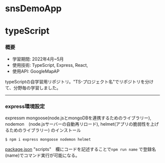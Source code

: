 # snsDemoApp

# typeScript

### 概要
* 学習期間: 2022年4月~5月 
* 使用技術: TypeScript, Express, React,
* 使用API: GoogleMapAP

typeScriptの自学習用リポジトリ。"TS-プロジェクト名"でリポジトリを分けて、分野毎の学習しました。

---

### express環境設定

expressm mongoose(node.jsとmongoDBを連携するためのライブラリー), nodemon　(node.jsサーバーの自動再リロード), helmet(アプリの脆弱性を上げるためのライブラリー) のインストール

```
$ npm i express mongoose nodemon helmet
```

[package.json](package.json)
"scripts"　欄にコードを記述することで`npm run name` で登録名(name)でコマンド実行が可能になる。 
